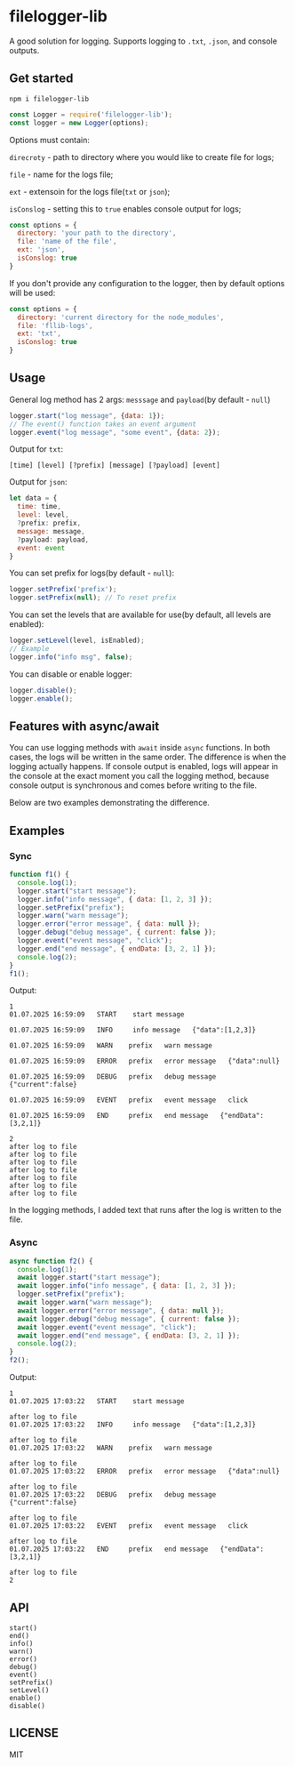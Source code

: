 # filelogger-lib
A good solution for logging. Supports logging to ```.txt```, ```.json```, and console outputs.


## Get started
```
npm i filelogger-lib
```  
```js
const Logger = require('filelogger-lib');
const logger = new Logger(options);
```
Options must contain:   

```direcroty``` - path to directory where you would like to create file for logs;  

```file``` - name for the logs file;  

```ext``` - extensoin for the logs file(```txt``` or ```json```);  

```isConslog``` - setting this to ```true``` enables console output for logs;

```js
const options = {
  directory: 'your path to the directory',
  file: 'name of the file',
  ext: 'json',
  isConslog: true
}
```

If you don't provide any configuration to the logger, then by default options will be used:  
```js
const options = {
  directory: 'current directory for the node_modules',
  file: 'fllib-logs',
  ext: 'txt',
  isConslog: true
}
```


## Usage
General log method has 2 args: ```messsage``` and ```payload```(by default - ```null```)  
```js
logger.start("log message", {data: 1});
// The event() function takes an event argument
logger.event("log message", "some event", {data: 2});
```
Output for ```txt```:  

```[time] [level] [?prefix] [message] [?payload] [event]```  

Output for ```json```:  

```js
let data = {
  time: time,
  level: level,
  ?prefix: prefix,
  message: message,
  ?payload: payload,
  event: event
}
```

You can set prefix for logs(by default - ```null```):
```js
logger.setPrefix('prefix');
logger.setPrefix(null); // To reset prefix
```
You can set the levels that are available for use(by default, all levels are enabled):
```js
logger.setLevel(level, isEnabled);
// Example
logger.info("info msg", false);
```
You can disable or enable logger:
```js
logger.disable(); 
logger.enable();
```


## Features with async/await
You can use logging methods with ```await``` inside ```async``` functions. In both cases, the logs will be written in the same order. The difference is when the logging actually happens. If console output is enabled, logs will appear in the console at the exact moment you call the logging method, because console output is synchronous and comes before writing to the file.  

Below are two examples demonstrating the difference.


## Examples
### Sync
```js
function f1() {
  console.log(1);
  logger.start("start message");
  logger.info("info message", { data: [1, 2, 3] });
  logger.setPrefix("prefix");
  logger.warn("warn message");
  logger.error("error message", { data: null });
  logger.debug("debug message", { current: false });
  logger.event("event message", "click");
  logger.end("end message", { endData: [3, 2, 1] });
  console.log(2);
}
f1();
```
Output:
```
1
01.07.2025 16:59:09   START    start message   

01.07.2025 16:59:09   INFO     info message   {"data":[1,2,3]}   

01.07.2025 16:59:09   WARN    prefix   warn message   

01.07.2025 16:59:09   ERROR   prefix   error message   {"data":null}   

01.07.2025 16:59:09   DEBUG   prefix   debug message   {"current":false}   

01.07.2025 16:59:09   EVENT   prefix   event message   click

01.07.2025 16:59:09   END     prefix   end message   {"endData":[3,2,1]}   

2
after log to file
after log to file
after log to file
after log to file
after log to file
after log to file
after log to file
```
In the logging methods, I added text that runs after the log is written to the file.  

### Async 
```js
async function f2() {
  console.log(1);
  await logger.start("start message");
  await logger.info("info message", { data: [1, 2, 3] });
  logger.setPrefix("prefix");
  await logger.warn("warn message");
  await logger.error("error message", { data: null });
  await logger.debug("debug message", { current: false });
  await logger.event("event message", "click");
  await logger.end("end message", { endData: [3, 2, 1] });
  console.log(2);
}
f2();
```
Output:
```
1
01.07.2025 17:03:22   START    start message   

after log to file
01.07.2025 17:03:22   INFO     info message   {"data":[1,2,3]}   

after log to file
01.07.2025 17:03:22   WARN    prefix   warn message   

after log to file
01.07.2025 17:03:22   ERROR   prefix   error message   {"data":null}   

after log to file
01.07.2025 17:03:22   DEBUG   prefix   debug message   {"current":false}   

after log to file
01.07.2025 17:03:22   EVENT   prefix   event message   click

after log to file
01.07.2025 17:03:22   END     prefix   end message   {"endData":[3,2,1]}   

after log to file
2
```


## API
```start()```  
```end()```  
```info()```  
```warn()```  
```error()```  
```debug()```  
```event()```  
```setPrefix()```  
```setLevel()```  
```enable()```  
```disable()```   


## LICENSE
MIT

